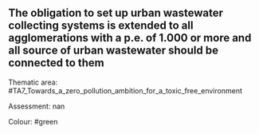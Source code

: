 ## The obligation to set up urban wastewater collecting systems is extended to all agglomerations with a p.e. of 1.000 or more and all source of urban wastewater should be connected to them

Thematic area: #TA7_Towards_a_zero_pollution_ambition_for_a_toxic_free_environment

Assessment: nan

Colour: #green